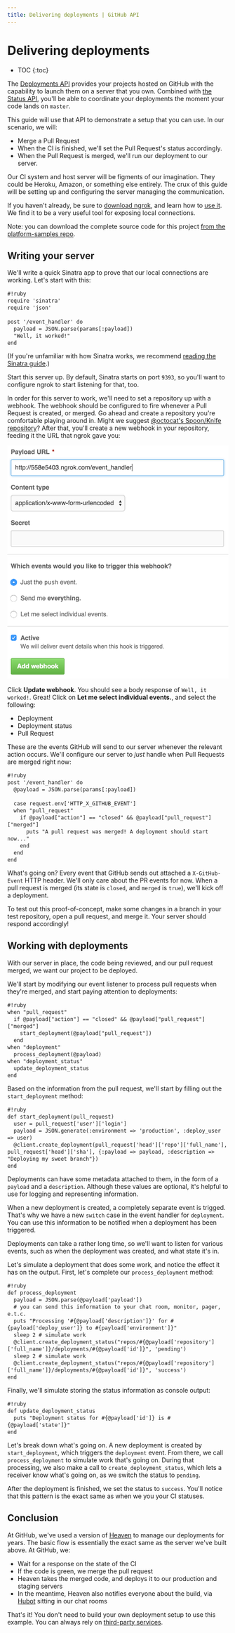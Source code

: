 ```yaml
---
title: Delivering deployments | GitHub API
---
```


# Delivering deployments

* TOC
{:toc}

The [Deployments API][deploy API] provides your projects hosted on GitHub with
the capability to launch them on a server that you own. Combined with
[the Status API][status API], you'll be able to coordinate your deployments
the moment your code lands on `master`.

This guide will use that API to demonstrate a setup that you can use.
In our scenario, we will:

* Merge a Pull Request
* When the CI is finished, we'll set the Pull Request's status accordingly.
* When the Pull Request is merged, we'll run our deployment to our server.

Our CI system and host server will be figments of our imagination. They could be
Heroku, Amazon, or something else entirely. The crux of this guide will be setting up
and configuring the server managing the communication.

If you haven't already, be sure to [download ngrok][ngrok], and learn how
to [use it][using ngrok]. We find it to be a very useful tool for exposing local
connections.

Note: you can download the complete source code for this project
[from the platform-samples repo][platform samples].

## Writing your server

We'll write a quick Sinatra app to prove that our local connections are working.
Let's start with this:

    #!ruby
    require 'sinatra'
    require 'json'

    post '/event_handler' do
      payload = JSON.parse(params[:payload])
      "Well, it worked!"
    end


(If you're unfamiliar with how Sinatra works, we recommend [reading the Sinatra guide][Sinatra].)

Start this server up. By default, Sinatra starts on port `9393`, so you'll want
to configure ngrok to start listening for that, too.

In order for this server to work, we'll need to set a repository up with a webhook.
The webhook should be configured to fire whenever a Pull Request is created, or merged.
Go ahead and create a repository you're comfortable playing around in. Might we
suggest [@octocat's Spoon/Knife repository](https://github.com/octocat/Spoon-Knife)?
After that, you'll create a new webhook in your repository, feeding it the URL
that ngrok gave you:

![A new ngrok URL](/images/webhook_sample_url.png)

Click **Update webhook**. You should see a body response of `Well, it worked!`.
Great! Click on **Let me select individual events.**, and select the following:

* Deployment
* Deployment status
* Pull Request

These are the events GitHub will send to our server whenever the relevant action
occurs. We'll configure our server to *just* handle when Pull Requests are merged
right now:

    #!ruby
    post '/event_handler' do
      @payload = JSON.parse(params[:payload])

      case request.env['HTTP_X_GITHUB_EVENT']
      when "pull_request"
        if @payload["action"] == "closed" && @payload["pull_request"]["merged"]
          puts "A pull request was merged! A deployment should start now..."
        end
      end
    end

What's going on? Every event that GitHub sends out attached a `X-GitHub-Event`
HTTP header. We'll only care about the PR events for now. When a pull request is
merged (its state is `closed`, and `merged` is `true`), we'll kick off a deployment.

To test out this proof-of-concept, make some changes in a branch in your test
repository, open a pull request, and merge it. Your server should respond accordingly!

## Working with deployments

With our server in place, the code being reviewed, and our pull request
merged, we want our project to be deployed.

We'll start by modifying our event listener to process pull requests when they're
merged, and start paying attention to deployments:

    #!ruby
    when "pull_request"
      if @payload["action"] == "closed" && @payload["pull_request"]["merged"]
        start_deployment(@payload["pull_request"])
      end
    when "deployment"
      process_deployment(@payload)
    when "deployment_status"
      update_deployment_status
    end

Based on the information from the pull request, we'll start by filling out the
`start_deployment` method:

    #!ruby
    def start_deployment(pull_request)
      user = pull_request['user']['login']
      payload = JSON.generate(:environment => 'production', :deploy_user => user)
      @client.create_deployment(pull_request['head']['repo']['full_name'], pull_request['head']['sha'], {:payload => payload, :description => "Deploying my sweet branch"})
    end

Deployments can have some metadata attached to them, in the form of a `payload`
and a `description`. Although these values are optional, it's helpful to use
for logging and representing information.

When a new deployment is created, a completely separate event is trigged. That's
why we have a new `switch` case in the event handler for `deployment`. You can
use this information to be notified when a deployment has been triggered.

Deployments can take a rather long time, so we'll want to listen for various events,
such as when the deployment was created, and what state it's in.

Let's simulate a deployment that does some work, and notice the effect it has on
the output. First, let's complete our `process_deployment` method:

    #!ruby
    def process_deployment
      payload = JSON.parse(@payload['payload'])
      # you can send this information to your chat room, monitor, pager, e.t.c.
      puts "Processing '#{@payload['description']}' for #{payload['deploy_user']} to #{payload['environment']}"
      sleep 2 # simulate work
      @client.create_deployment_status("repos/#{@payload['repository']['full_name']}/deployments/#{@payload['id']}", 'pending')
      sleep 2 # simulate work
      @client.create_deployment_status("repos/#{@payload['repository']['full_name']}/deployments/#{@payload['id']}", 'success')
    end

Finally, we'll simulate storing the status information as console output:

    #!ruby
    def update_deployment_status
      puts "Deployment status for #{@payload['id']} is #{@payload['state']}"
    end

Let's break down what's going on. A new deployment is created by `start_deployment`,
which triggers the `deployment` event. From there, we call `process_deployment`
to simulate work that's going on. During that processing, we also make a call to
`create_deployment_status`, which lets a receiver know what's going on, as we
switch the status to `pending`.

After the deployment is finished, we set the status to `success`. You'll notice
that this pattern is the exact same as when we you your CI statuses.

## Conclusion

At GitHub, we've used a version of [Heaven][heaven] to manage
our deployments for years. The basic flow is essentially the exact same as the
server we've built above. At GitHub, we:

* Wait for a response on the state of the CI
* If the code is green, we merge the pull request
* Heaven takes the merged code, and deploys it to our production and staging servers
* In the meantime, Heaven also notifies everyone about the build, via [Hubot][hubot] sitting in our chat rooms

That's it! You don't need to build your own deployment setup to use this example.
You can always rely on [third-party services][integrations].

[deploy API]: /v3/repos/deployments/
[status API]: /guides/building-a-ci-server
[ngrok]: https://ngrok.com/
[using ngrok]: /webhooks/configuring/#using-ngrok
[platform samples]: https://github.com/github/platform-samples/tree/master/api/ruby/delivering-deployments
[Sinatra]: http://www.sinatrarb.com/
[webhook]: /webhooks/
[octokit.rb]: https://github.com/octokit/octokit.rb
[access token]: https://help.github.com/articles/creating-an-access-token-for-command-line-use
[travis api]: https://api.travis-ci.org/docs/
[janky]: https://github.com/github/janky
[heaven]: https://github.com/atmos/heaven
[hubot]: https://github.com/github/hubot
[integrations]: https://github.com/integrations
